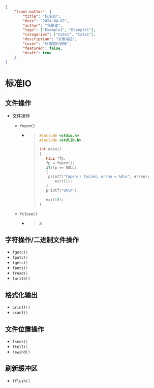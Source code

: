 
```json
{
    "front-matter": {
        "title": "标准IO",
        "date": "2024-04-02",
        "author": "我是谁",
        "tags": ["Example1", "Example1"],
        "categories": ["Cate1", "Cate1"],
        "description": "文章描述",
        "cover": "封面图片链接",
        "featured": false, 
        "draft": true 
	}
}
```

# 标准IO

## 文件操作

- 文件操作
  - `fopen()` 
  
    - >```c
      >#include <stdio.h>
      >#include <stdlib.h>
      >
      >int main()
      >{
      >    FILE *fp;
      >    fp = fopen();
      >    if(fp == NULL)
      >    {
      >		printf("fopen() failed, errno = %d\n", errno);
      >        exit(1);
      >    }
      >    printf("OK\n");
      >    
      >    exit(0);
      >}
      >```
  
  - `fclose()` 
  
    - >a
      >
      >
  
## 字符操作/二进制文件操作

  - `fgetc()` 
  - `fputc() `
  - `fgets()` 
  - `fputs()` 
  - `fread()` 
  - `fwrite()` 

## 格式化输出
  - `printf()` 
  - `scanf()` 

## 文件位置操作
  - `fseek()` 
  - `ftell()` 
  - `rewind()` 

## 刷新缓冲区
  - `fflush()` 

